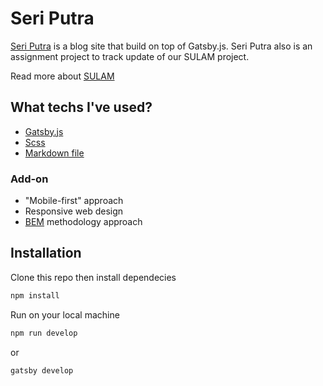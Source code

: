 # Seri Putra

[Seri Putra](https://seriputra.netlify.app/) is a blog site that build on top of Gatsby.js. Seri Putra also is an assignment project to track update of our SULAM project.

Read more about [SULAM](https://hea.uitm.edu.my/v4/index.php/service/key-initiatives/sulam#:~:text=SERVICE%20LEARNING%20MALAYSIA%20%2D%20UNIVERSITY%20FOR%20SOCIETY%20(SULAM)&text=It%20is%20one%20of%20the,and%20with%20an%20entrepreneurial%20mindset.)

## What techs I've used?

- [Gatsby.js](https://www.gatsbyjs.com/)
- [Scss](https://sass-lang.com/)
- [Markdown file](https://www.markdownguide.org/getting-started/)

### Add-on

- "Mobile-first" approach
- Responsive web design
- [BEM](https://css-tricks.com/bem-101/) methodology approach

## Installation

Clone this repo then install dependecies

```sh
npm install
```

Run on your local machine

```sh
npm run develop
```
or 
```sh
gatsby develop
```


